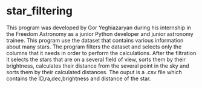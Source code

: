 # star_filtering

This program was developed by Gor Yeghiazaryan during his internship in the Freedom Astronomy
as a junior Python developer and junior astronomy trainee. This program use the dataset that
contains various information about many stars. The program filters the dataset and selects 
only the columns that it needs in order to perform the calculations. After the filtration
it selects the stars that are on a several field of view, sorts them by their brightness,
calculates their distance from the several point in the sky and sorts them by their calculated 
distances. The ouput is a .csv file which contains the ID,ra,dec,brightness and distance of the star.